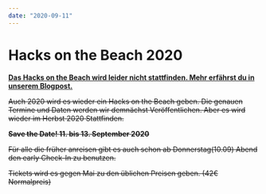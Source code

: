 ```yaml
---
date: "2020-09-11"
---
```


# Hacks on the Beach 2020

[**Das Hacks on the Beach wird leider nicht stattfinden. Mehr erfährst du in unserem Blogpost.**](https://chaostreff-flensburg.de/2020/resave-this-date-hacks-on-the-beach-2020-2021/)

<s>Auch 2020 wird es wieder ein Hacks on the Beach geben. Die genauen Termine und Daten werden wir demnächst Veröffentlichen. Aber es wird wieder im Herbst 2020 Stattfinden.</s>

<s><strong>Save the Date! 11. bis 13. September 2020</strong></s>

<s>Für alle die früher anreisen gibt es auch schon ab Donnerstag(10.09) Abend den early Check-In zu benutzen.</s>

<s>Tickets wird es gegen Mai zu den üblichen Preisen geben. (42€ Normalpreis)</s>